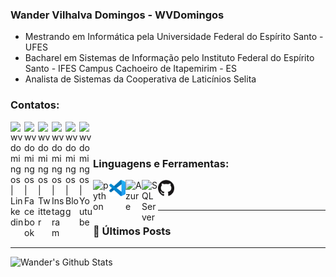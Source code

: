 ### Wander Vilhalva Domingos - WVDomingos
- Mestrando em Informática pela Universidade Federal do Espírito Santo - UFES <br />
- Bacharel em Sistemas de Informação pelo Instituto Federal do Espírito Santo - IFES Campus Cachoeiro de Itapemirim - ES <br />
- Analista de Sistemas da Cooperativa de Laticínios Selita<br />

### Contatos:
[<img align="left" alt="wvdomingos | Linkedin" width="22px" src="https://img.icons8.com/ios/250/FFFFFF/linkedin.png" />](https://www.linkedin.com/in/wandervilhalvadomingos/)
[<img align="left" alt="wvdomingos | Facebook" width="22px" src="https://img.icons8.com/ios/250/FFFFFF/facebook-new.png" />](https://www.facebook.com/wvdomingos83)
[<img align="left" alt="wvdomingos | Twitter" width="22px" src="https://img.icons8.com/ios/250/FFFFFF/twitter.png" />](https://twitter.com/wandervilhalva)
[<img align="left" alt="wvdomingos | Instagram" width="22px" src="https://img.icons8.com/ios/250/FFFFFF/instagram-new.png" />](https://www.instagram.com/vilhalvadomingos/)
[<img align="left" alt="wvdomingos | Blog" width="22px" src="https://img.icons8.com/ios/250/FFFFFF/home.png" />](https://www.wvdomingos.com.br/)
[<img align="left" alt="wvdomingos | Youtube" width="22px" src="https://img.icons8.com/ios/250/FFFFFF/youtube-play.png" />](https://www.youtube.com/channel/UCv3-FH7FLH0NrMH872H3lSQ)

<br />
<br />

### Linguagens e Ferramentas:

<img align="left" alt="python" width="26px" src="https://cdn3.iconfinder.com/data/icons/logos-and-brands-adobe/512/267_Python-512.png" />
<img align="left" alt="visual studio code" width="26px" src="https://raw.githubusercontent.com/github/explore/80688e429a7d4ef2fca1e82350fe8e3517d3494d/topics/visual-studio-code/visual-studio-code.png" />
<img align="left" alt="Azure" width="26px" src="https://www.parkmycloud.com/wp-content/uploads/2018/02/Azure_.png" />
<img align="left" alt="SQLServer" width="26px" src="https://img.icons8.com/color/2x/microsoft-sql-server.png" />
<img align="left" alt="GitHub" width="26px" src="https://raw.githubusercontent.com/github/explore/78df643247d429f6cc873026c0622819ad797942/topics/github/github.png" />

<br />
<br />


---

### 📕 Últimos Posts 

<!-- BLOG-POST-LIST:START -->


<!-- BLOG-POST-LIST:END -->

---

<img align="left" alt="Wander's Github Stats" src="https://github-readme-stats.vercel.app/api?username=wvdomingos&show_icons=true&hide_border=true" />

[blog]: https://www.wvdomingos.com.br/
[linkedin]: https://www.linkedin.com/in/wandervilhalvadomingos/
[instagram]: https://www.instagram.com/vilhalvadomingos/
[facebook]: https://www.facebook.com/wvdomingos83
[twitter]: https://twitter.com/wandervilhalva
[youtube]: https://www.youtube.com/channel/UCv3-FH7FLH0NrMH872H3lSQ
